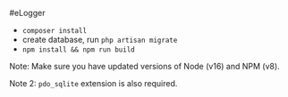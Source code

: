 #eLogger
 
- `composer install`
- create database, run `php artisan migrate`
- `npm install && npm run build`

Note: Make sure you have updated versions of Node (v16) and NPM (v8).

Note 2: `pdo_sqlite` extension is also required.
